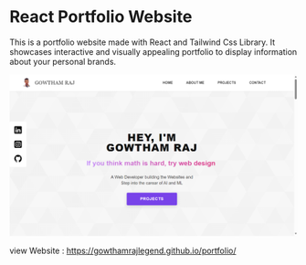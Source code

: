 # React Portfolio Website 

This is a portfolio website made with React and Tailwind Css Library.  It showcases interactive and visually appealing portfolio to display information about your personal brands.

!["React Portfolio Website](/src/assets/cover-image.png)

view Website : https://gowthamrajlegend.github.io/portfolio/
